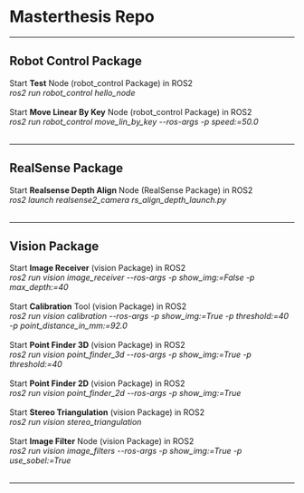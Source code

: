 # **Masterthesis Repo**
***
## **Robot Control Package**
Start **Test** Node (robot_control Package) in ROS2 <br>
*ros2 run robot_control hello_node* <br>
<br>
Start **Move Linear By Key** Node (robot_control Package) in ROS2 <br>
*ros2 run robot_control move_lin_by_key --ros-args -p speed:=50.0* <br>
<br>
***
## **RealSense Package**
Start **Realsense Depth Align** Node (RealSense Package) in ROS2 <br>
*ros2 launch realsense2_camera rs_align_depth_launch.py* <br>
<br>
***
## **Vision Package**
Start **Image Receiver** (vision Package) in ROS2 <br>
*ros2 run vision image_receiver --ros-args -p show_img:=False -p max_depth:=40* <br>
<br>
Start **Calibration** Tool (vision Package) in ROS2 <br>
*ros2 run vision calibration --ros-args -p show_img:=True -p threshold:=40 -p point_distance_in_mm:=92.0* <br>
<br>
Start **Point Finder 3D** (vision Package) in ROS2 <br>
*ros2 run vision point_finder_3d --ros-args -p show_img:=True -p threshold:=40* <br>
<br>
Start **Point Finder 2D** (vision Package) in ROS2 <br>
*ros2 run vision point_finder_2d --ros-args -p show_img:=True* <br>
<br>
Start **Stereo Triangulation** (vision Package) in ROS2 <br>
*ros2 run vision stereo_triangulation* <br>
<br>
Start **Image Filter** Node (vision Package) in ROS2 <br>
*ros2 run vision image_filters --ros-args -p show_img:=True -p use_sobel:=True* <br>
<br>
***
